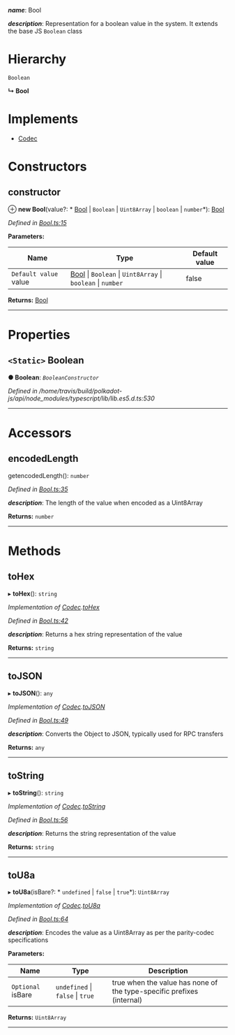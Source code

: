

*__name__*: Bool

*__description__*: Representation for a boolean value in the system. It extends the base JS `Boolean` class

# Hierarchy

 `Boolean`

**↳ Bool**

# Implements

* [Codec](../interfaces/_types_.codec.md)

# Constructors

<a id="constructor"></a>

##  constructor

⊕ **new Bool**(value?: * [Bool](_bool_.bool.md) &#124; `Boolean` &#124; `Uint8Array` &#124; `boolean` &#124; `number`*): [Bool](_bool_.bool.md)

*Defined in [Bool.ts:15](https://github.com/polkadot-js/api/blob/448a729/packages/types/src/Bool.ts#L15)*

**Parameters:**

| Name | Type | Default value |
| ------ | ------ | ------ |
| `Default value` value |  [Bool](_bool_.bool.md) &#124; `Boolean` &#124; `Uint8Array` &#124; `boolean` &#124; `number`| false |

**Returns:** [Bool](_bool_.bool.md)

___

# Properties

<a id="boolean"></a>

## `<Static>` Boolean

**● Boolean**: *`BooleanConstructor`*

*Defined in /home/travis/build/polkadot-js/api/node_modules/typescript/lib/lib.es5.d.ts:530*

___

# Accessors

<a id="encodedlength"></a>

##  encodedLength

getencodedLength(): `number`

*Defined in [Bool.ts:35](https://github.com/polkadot-js/api/blob/448a729/packages/types/src/Bool.ts#L35)*

*__description__*: The length of the value when encoded as a Uint8Array

**Returns:** `number`

___

# Methods

<a id="tohex"></a>

##  toHex

▸ **toHex**(): `string`

*Implementation of [Codec](../interfaces/_types_.codec.md).[toHex](../interfaces/_types_.codec.md#tohex)*

*Defined in [Bool.ts:42](https://github.com/polkadot-js/api/blob/448a729/packages/types/src/Bool.ts#L42)*

*__description__*: Returns a hex string representation of the value

**Returns:** `string`

___
<a id="tojson"></a>

##  toJSON

▸ **toJSON**(): `any`

*Implementation of [Codec](../interfaces/_types_.codec.md).[toJSON](../interfaces/_types_.codec.md#tojson)*

*Defined in [Bool.ts:49](https://github.com/polkadot-js/api/blob/448a729/packages/types/src/Bool.ts#L49)*

*__description__*: Converts the Object to JSON, typically used for RPC transfers

**Returns:** `any`

___
<a id="tostring"></a>

##  toString

▸ **toString**(): `string`

*Implementation of [Codec](../interfaces/_types_.codec.md).[toString](../interfaces/_types_.codec.md#tostring)*

*Defined in [Bool.ts:56](https://github.com/polkadot-js/api/blob/448a729/packages/types/src/Bool.ts#L56)*

*__description__*: Returns the string representation of the value

**Returns:** `string`

___
<a id="tou8a"></a>

##  toU8a

▸ **toU8a**(isBare?: * `undefined` &#124; `false` &#124; `true`*): `Uint8Array`

*Implementation of [Codec](../interfaces/_types_.codec.md).[toU8a](../interfaces/_types_.codec.md#tou8a)*

*Defined in [Bool.ts:64](https://github.com/polkadot-js/api/blob/448a729/packages/types/src/Bool.ts#L64)*

*__description__*: Encodes the value as a Uint8Array as per the parity-codec specifications

**Parameters:**

| Name | Type | Description |
| ------ | ------ | ------ |
| `Optional` isBare |  `undefined` &#124; `false` &#124; `true`|  true when the value has none of the type-specific prefixes (internal) |

**Returns:** `Uint8Array`

___

